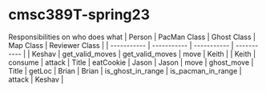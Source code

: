 # cmsc389T-spring23


Responsibilities on who does what
| Person      | PacMan Class | Ghost Class | Map Class | Reviewer Class |
| ----------- | ----------- | ----------- | ----------- |
| Keshav      | get_valid_moves       | get_valid_moves       | move       | Keith       |
| Keith   | consume        | attack       | Title       | eatCookie       | Jason
| Jason      | move       | ghost_move       | Title       | getLoc       | Brian
| Brian   | is_ghost_in_range        | is_pacman_in_range       | attack       | Keshav       |
